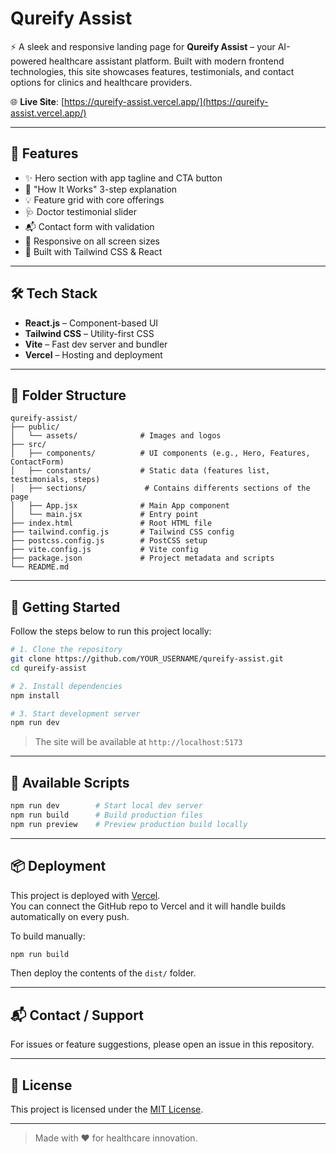 # Qureify Assist

⚡ A sleek and responsive landing page for **Qureify Assist** – your AI-powered healthcare assistant platform. Built with modern frontend technologies, this site showcases features, testimonials, and contact options for clinics and healthcare providers.

🌐 **Live Site**: [https://qureify-assist.vercel.app/](https://qureify-assist.vercel.app/)

---

## 🧩 Features

- ✨ Hero section with app tagline and CTA button
- 🔄 "How It Works" 3-step explanation
- 💡 Feature grid with core offerings
- 🩺 Doctor testimonial slider
- 📬 Contact form with validation
- 📱 Responsive on all screen sizes
- 🧠 Built with Tailwind CSS & React

---

## 🛠️ Tech Stack

- **React.js** – Component-based UI
- **Tailwind CSS** – Utility-first CSS
- **Vite** – Fast dev server and bundler
- **Vercel** – Hosting and deployment

---

## 📁 Folder Structure

```
qureify-assist/
├── public/
│   └── assets/              # Images and logos
├── src/
│   ├── components/          # UI components (e.g., Hero, Features, ContactForm)
│   ├── constants/           # Static data (features list, testimonials, steps)
│   ├── sections/             # Contains differents sections of the page
│   ├── App.jsx              # Main App component
│   └── main.jsx             # Entry point
├── index.html               # Root HTML file
├── tailwind.config.js       # Tailwind CSS config
├── postcss.config.js        # PostCSS setup
├── vite.config.js           # Vite config
├── package.json             # Project metadata and scripts
└── README.md
```

---

## 🚀 Getting Started

Follow the steps below to run this project locally:

```bash
# 1. Clone the repository
git clone https://github.com/YOUR_USERNAME/qureify-assist.git
cd qureify-assist

# 2. Install dependencies
npm install

# 3. Start development server
npm run dev
```

> The site will be available at `http://localhost:5173`

---

## 🧾 Available Scripts

```bash
npm run dev        # Start local dev server
npm run build      # Build production files
npm run preview    # Preview production build locally
```

---

## 📦 Deployment

This project is deployed with [Vercel](https://vercel.com/).  
You can connect the GitHub repo to Vercel and it will handle builds automatically on every push.

To build manually:

```bash
npm run build
```

Then deploy the contents of the `dist/` folder.

---

## 📬 Contact / Support

For issues or feature suggestions, please open an issue in this repository.

---

## 📄 License

This project is licensed under the [MIT License](LICENSE).

---

> Made with ❤️ for healthcare innovation.
